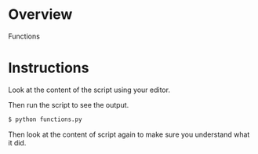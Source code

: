 # Overview

Functions

# Instructions

Look at the content of the script using your editor.

Then run the script to see the output.
```bash
$ python functions.py
```

Then look at the content of script again to make sure you understand what it did.